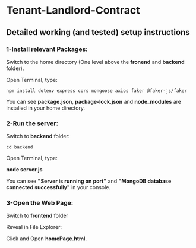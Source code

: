 # Tenant-Landlord-Contract


## Detailed working (and tested) setup instructions


### 1-Install relevant Packages:

Switch to the home directory (One level above the **fronend** and **backend** folder).

Open Terminal, type:

`npm install dotenv express cors mongoose axios faker @faker-js/faker`

You can see **package.json**, **package-lock.json** and **node_modules** 
are installed in your home directory.

### 2-Run the server:

Switch to **backend** folder:

`cd backend`

Open Terminal, type:

**node server.js**

You can see **"Server is running on port"** and 
**"MongoDB database connected successfully"** in your console.

### 3-Open the Web Page:

Switch to **frontend** folder

Reveal in File Explorer:

Click and Open **homePage.html**.